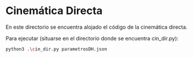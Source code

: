 # Cinemática Directa

En este directorio se encuentra alojado el código de la cinemática directa.

Para ejecutar (situarse en el directorio donde se encuentra cin_dir.py):
```bash
python3 .\cin_dir.py parametrosDH.json
```
